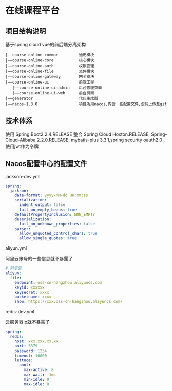 # 在线课程平台

## 项目结构说明
基于spring cloud vue的前后端分离架构
```
|——course-online-common    		通用模块
|——course-online-core 			核心模块
|——course-online-auth 			权限管理
|——course-online-file 			文件模块
|——course-online-gateway		网关模块
|——course-online-ui    	        前端工程
   |——course-online-ui-admin    后台管理页面
   |——course-online-ui-web      前台页面
|——generator                    代码生成器
|——nacos-1.3.0                  项目所用nacos,内含一些配置文件,没有上传至git

```



## 技术体系

使用 Spring Boot2.2.4.RELEASE 
整合 Spring Cloud Hoxton.RELEASE, Spring-Cloud-Alibaba 2.2.0.RELEASE,
mybatis-plus 3.3.1,spring security oauth2.0 ,使用jwt作为令牌

## Nacos配置中心的配置文件

jackson-dev.yml

```yaml
spring:
  jackson:
    date-format: yyyy-MM-dd HH:mm:ss
    serialization:
      indent_output: false
      fail_on_empty_beans: true
    defaultPropertyInclusion: NON_EMPTY
    deserialization:
      fail_on_unknown_properties: false
    parser:
      allow_unquoted_control_chars: true
      allow_single_quotes: true
```

aliyun.yml

阿里云账号的一些信息就不暴露了

```yaml
# 阿里云
aliyun:
  file:
    endpoint: oss-cn-hangzhou.aliyuncs.com
    keyid: xxxxxx
    keysecret: xxxx
    bucketname: xxxx
    show: https://xxx.oss-cn-hangzhou.aliyuncs.com/
```

redis-dev.yml

云服务器ip就不暴露了

```yaml
spring:
  redis:
    host: xxx.xxx.xx.xx
    port: 6379
    password: 1234
    timeout: 10000
    lettuce:
      pool:
        max-active: 8
        max-wait: -1ms
        min-idle: 0
        max-idle: 8
```

